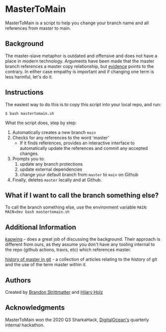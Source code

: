 # MasterToMain

MasterToMain is a script to help you change your branch name and all references from master to main.

## Background

The master-slave metaphor is outdated and offensive and does not have a place in modern technology. 
Arguments have been made that the master branch references a master copy relationship, but [evidence](
https://github.com/bitkeeper-scm/bitkeeper/blob/master/doc/HOWTO.ask#L223 "bitkeeper reference") points to the contrary. 
In either case empathy is important and if changing one term is less harmful, let's do it.

## Instructions

The easiest way to do this is to copy this script into your local repo, and run:

```
$ bash mastertomain.sh
```

What the script does, step by step:

1. Automatically creates a new branch `main`
1. Checks for any references to the word 'master'
   * If it finds references, provides an interactive interface to automatically update the references and commit any accepted changes.
1. Prompts you to:
   1. update any branch protections
   1. update external dependencies
   1. change your default branch from `master` to `main` on Github
1. Finally, deletes `master` locally and at Github.

## What if I want to call the branch something else?

To call the branch something else, use the environment variable `MAIN`: `MAIN=dev bash mastertomain.sh`

## Additional Information

[kapwing](
https://www.kapwing.com/blog/how-to-rename-your-master-branch-to-main-in-git/ "Kapwing Blog") - does a great job of discussing the background. Their approach is different from ours, as they assume you don't have any tooling internal to the repo (github actions, travis, etc) which references master.

[history of master in git](
https://mail.gnome.org/archives/desktop-devel-list/2019-May/msg00066.html "Gnome Archive") - a collection of articles relating to the history of git and the use of the term master within it.

## Authors

Created by [Brandon Strittmatter](https://github.com/stritt) and [Hilary Holz](https://github.com/hilary)

## Acknowledgments

MasterToMain won the 2020 Q3 SharkaHack, [DigitalOcean's](https://digitalocean.com/) quarterly internal hackathon. 
